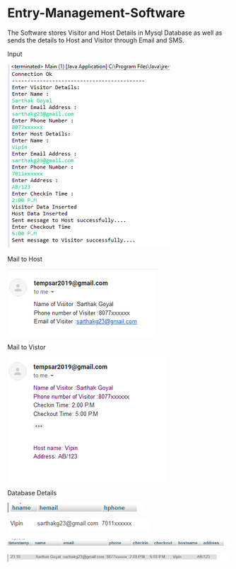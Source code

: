 # Entry-Management-Software
The Software stores Visitor and Host Details in Mysql Database as well as sends the details to Host and Visitor through Email and SMS.


Input

![alt text](https://github.com/Sarthakg23/Entry-Management-Software/blob/master/Input.png)

Mail to Host

![alt text](https://github.com/Sarthakg23/Entry-Management-Software/blob/master/out3.png)


Mail to Vistor

![alt text](https://github.com/Sarthakg23/Entry-Management-Software/blob/master/out1.png)

Database Details

![alt text](https://github.com/Sarthakg23/Entry-Management-Software/blob/master/o3.png)

![alt text](https://github.com/Sarthakg23/Entry-Management-Software/blob/master/2.png)

![alt text](https://github.com/Sarthakg23/Entry-Management-Software/blob/master/db2.png)

![alt text](https://github.com/Sarthakg23/Entry-Management-Software/blob/master/db1.png)




